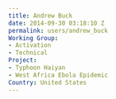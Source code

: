 ```yaml
---
title: Andrew Buck
date: 2014-09-30 03:18:10 Z
permalink: users/andrew_buck
Working Group:
- Activation
- Technical
Project:
- Typhoon Haiyan
- West Africa Ebola Epidemic
Country: United States
---
```


